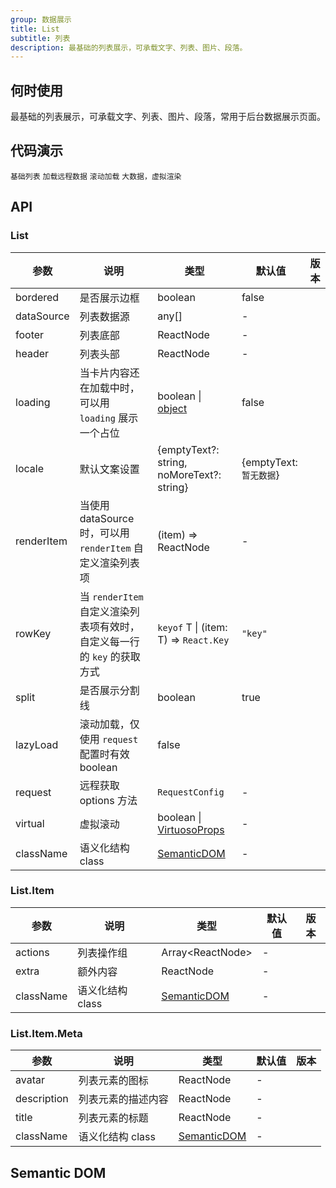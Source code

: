 ```yaml
---
group: 数据展示
title: List
subtitle: 列表
description: 最基础的列表展示，可承载文字、列表、图片、段落。
---
```


## 何时使用

最基础的列表展示，可承载文字、列表、图片、段落，常用于后台数据展示页面。

## 代码演示

<!-- prettier-ignore -->
<code src="./demo/basic.tsx">基础列表</code>
<code src="./demo/remote-load.tsx">加载远程数据</code>
<code src="./demo/scroll-load.tsx">滚动加载</code>
<code src="./demo/virtual-list.tsx">大数据，虚拟渲染</code>

## API

### List

| 参数 | 说明 | 类型 | 默认值 | 版本 |
| --- | --- | --- | --- | --- |
| bordered | 是否展示边框 | boolean | false |  |
| dataSource | 列表数据源 | any\[] | - |  |
| footer | 列表底部 | ReactNode | - |  |
| header | 列表头部 | ReactNode | - |  |
| loading | 当卡片内容还在加载中时，可以用 `loading` 展示一个占位 | boolean \| [object](/components/spin-cn#api) | false |  |
| locale | 默认文案设置 | {emptyText?: string, noMoreText?: string} | {emptyText: `暂无数据`} |  |
| renderItem | 当使用 dataSource 时，可以用 `renderItem` 自定义渲染列表项 | (item) => ReactNode | - |  |
| rowKey | 当 `renderItem` 自定义渲染列表项有效时，自定义每一行的 `key` 的获取方式 | `keyof` T \| (item: T) => `React.Key` | `"key"` |  |
| split | 是否展示分割线 | boolean | true |  |
| lazyLoad | 滚动加载，仅使用 `request` 配置时有效 boolean | false |  |  |
| request | 远程获取 options 方法 | `RequestConfig` | - |  |
| virtual | 虚拟滚动 | boolean \| [VirtuosoProps](https://virtuoso.dev/virtuoso-api/interfaces/VirtuosoProps/) | - |  |
| className | 语义化结构 class | [SemanticDOM](#semantic-dom) | - |  |

### List.Item

| 参数      | 说明             | 类型                         | 默认值 | 版本 |
| --------- | ---------------- | ---------------------------- | ------ | ---- |
| actions   | 列表操作组       | Array&lt;ReactNode>          | -      |      |
| extra     | 额外内容         | ReactNode                    | -      |      |
| className | 语义化结构 class | [SemanticDOM](#semantic-dom) | -      |      |

### List.Item.Meta

| 参数        | 说明               | 类型                         | 默认值 | 版本 |
| ----------- | ------------------ | ---------------------------- | ------ | ---- |
| avatar      | 列表元素的图标     | ReactNode                    | -      |      |
| description | 列表元素的描述内容 | ReactNode                    | -      |      |
| title       | 列表元素的标题     | ReactNode                    | -      |      |
| className   | 语义化结构 class   | [SemanticDOM](#semantic-dom) | -      |      |

## Semantic DOM

<code src="./demo/_semantic.tsx" simplify></code>
